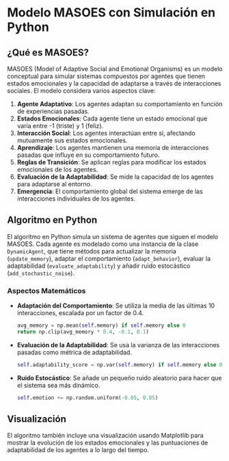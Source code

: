 # Modelo MASOES con Simulación en Python

## ¿Qué es MASOES?

MASOES (Model of Adaptive Social and Emotional Organisms) es un modelo conceptual para simular sistemas compuestos por agentes que tienen estados emocionales y la capacidad de adaptarse a través de interacciones sociales. El modelo considera varios aspectos clave:

1. **Agente Adaptativo**: Los agentes adaptan su comportamiento en función de experiencias pasadas.
2. **Estados Emocionales**: Cada agente tiene un estado emocional que varía entre -1 (triste) y 1 (feliz).
3. **Interacción Social**: Los agentes interactúan entre sí, afectando mutuamente sus estados emocionales.
4. **Aprendizaje**: Los agentes mantienen una memoria de interacciones pasadas que influye en su comportamiento futuro.
5. **Reglas de Transición**: Se aplican reglas para modificar los estados emocionales de los agentes.
6. **Evaluación de la Adaptabilidad**: Se mide la capacidad de los agentes para adaptarse al entorno.
7. **Emergencia**: El comportamiento global del sistema emerge de las interacciones individuales de los agentes.

## Algoritmo en Python

El algoritmo en Python simula un sistema de agentes que siguen el modelo MASOES. Cada agente es modelado como una instancia de la clase `DynamicAgent`, que tiene métodos para actualizar la memoria (`update_memory`), adaptar el comportamiento (`adapt_behavior`), evaluar la adaptabilidad (`evaluate_adaptability`) y añadir ruido estocástico (`add_stochastic_noise`).


### Aspectos Matemáticos

- **Adaptación del Comportamiento**: Se utiliza la media de las últimas 10 interacciones, escalada por un factor de 0.4.

  ```python
  avg_memory = np.mean(self.memory) if self.memory else 0
  return np.clip(avg_memory * 0.4, -0.1, 0.1)
  ```

- **Evaluación de la Adaptabilidad**: Se usa la varianza de las interacciones pasadas como métrica de adaptabilidad.

  ```python
  self.adaptability_score = np.var(self.memory) if self.memory else 0
  ```

- **Ruido Estocástico**: Se añade un pequeño ruido aleatorio para hacer que el sistema sea más dinámico.

  ```python
  self.emotion += np.random.uniform(-0.05, 0.05)
  ```

## Visualización

El algoritmo también incluye una visualización usando Matplotlib para mostrar la evolución de los estados emocionales y las puntuaciones de adaptabilidad de los agentes a lo largo del tiempo.
